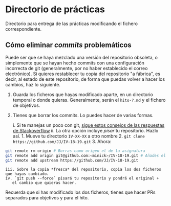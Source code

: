 # Directorio de prácticas

Directorio para entrega de las prácticas modificando el fichero
correspondiente.

## Cómo eliminar *commits* problemáticos

Puede ser que se haya mezclado una versión del repositorio obsoleta, o
simplemente que se hayan hecho commits con una configuración
incorrecta de git (generalmente, por no haber establecido el correo
electrónico). Si quieres restablecer tu copia del repositorio "a
fábrica", es decir, al estado de este repositorio, de forma que puedas
volver a hacer los cambios, haz lo siguiente.

1. Guarda los ficheros que hayas modificado aparte, en un directorio
   temporal o donde quieras. Generalmente, serán el `hito-?.md` y el
   fichero de objetivos.
   
2. Tienes que borrar los commits. Lo puedes hacer de varias formas.

    i. Si te manejas un poco con git, [sigue estos consejos de las
       respuestas de
       Stackoverflow](https://stackoverflow.com/questions/927358/how-to-undo-the-most-recent-commits-in-git)
    ii. La otra opción incluye *pisar* tu repositorio. Hazlo así.
       1. Mueve tu directorio `IV-XX-XX` a otro nombre
       2. `git clone https://github.com/JJ/IV-18-19.git`
       3. Ahora:

```bash
git remote rm origin # Borras como origen el de la asignatura
git remote add origin git@github.com:<minick>/IV-18-19.git # Añades el tuyo
git remote add upstream https://github.com/JJ/IV-18-19.git
```

    iii. Sobre la copia *fresca* del repositorio, copia los dos ficheros
    que hayas cambiado.
    iv. `git push --force` pisará tu repositorio y pondrá el original +
       el cambio que quieras hacer.
       
Recuerda que si has modificado los dos ficheros, tienes que hacer PRs
separados para objetivos y para el hito.

